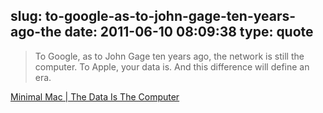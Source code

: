 slug: to-google-as-to-john-gage-ten-years-ago-the
date: 2011-06-10 08:09:38
type: quote
---

> To Google, as to John Gage ten years ago, the network is still the computer. To Apple, your data is. And this difference will define an era.

[Minimal Mac | The Data Is The Computer](http://minimalmac.com/post/6361553004/the-data-is-the-computer)
